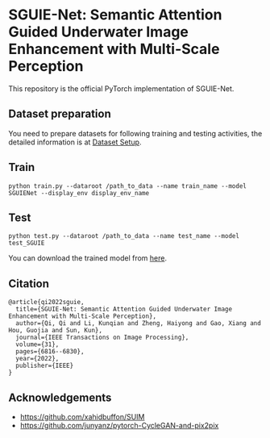 # SGUIE-Net: Semantic Attention Guided Underwater Image Enhancement with Multi-Scale Perception
This repository is the official PyTorch implementation of SGUIE-Net.
## Dataset preparation 
You need to prepare datasets for following training and testing activities, the detailed information is at [Dataset Setup](data/README.md).

## Train
``` 
python train.py --dataroot /path_to_data --name train_name --model SGUIENet --display_env display_env_name
```
## Test
```
python test.py --dataroot /path_to_data --name test_name --model test_SGUIE 
```
You can download the trained model from [here](https://drive.google.com/file/d/1vbY4GZ5-AwVKouDFHvFj9nL-grnIB2d3/view?usp=sharing).

## Citation
```
@article{qi2022sguie,
  title={SGUIE-Net: Semantic Attention Guided Underwater Image Enhancement with Multi-Scale Perception},
  author={Qi, Qi and Li, Kunqian and Zheng, Haiyong and Gao, Xiang and Hou, Guojia and Sun, Kun},
  journal={IEEE Transactions on Image Processing},
  volume={31},
  pages={6816--6830},
  year={2022},
  publisher={IEEE}
}
```

## Acknowledgements
- https://github.com/xahidbuffon/SUIM
- https://github.com/junyanz/pytorch-CycleGAN-and-pix2pix